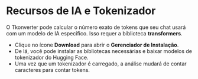 # Recursos de IA e Tokenizador

O Tkonverter pode calcular o número exato de tokens que seu chat usará com um modelo de IA específico. Isso requer a biblioteca **transformers**.

- Clique no ícone **Download** para abrir o **Gerenciador de Instalação**.
- De lá, você pode instalar as bibliotecas necessárias e baixar modelos de tokenizador do Hugging Face.
- Uma vez que um tokenizador é carregado, a análise mudará de contar caracteres para contar tokens.
